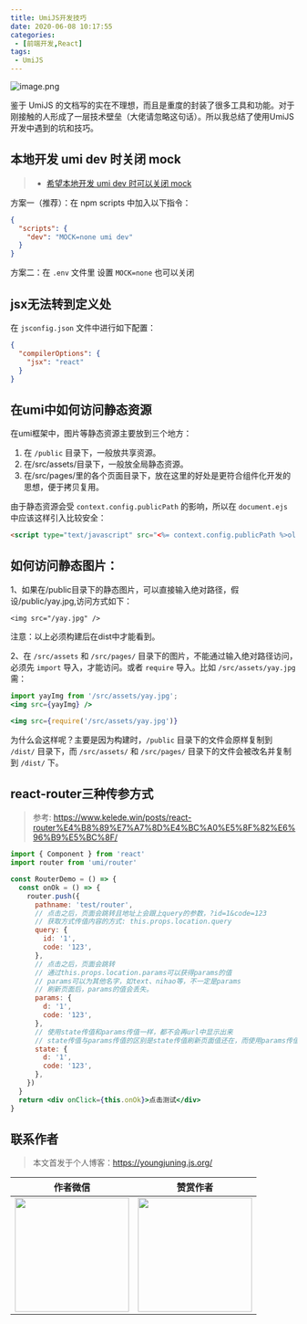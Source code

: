 ```yaml
---
title: UmiJS开发技巧
date: 2020-06-08 10:17:55
categories:
 - [前端开发,React]
tags:
 - UmiJS
---
```


![image.png](https://i.loli.net/2020/06/23/LYNpFyiax7mT1ZB.png)

<!--more-->

鉴于 UmiJS 的文档写的实在不理想，而且是重度的封装了很多工具和功能。对于刚接触的人形成了一层技术壁垒（大佬请忽略这句话）。所以我总结了使用UmiJS 开发中遇到的坑和技巧。

## 本地开发 umi dev 时关闭 mock

> - [希望本地开发 umi dev 时可以关闭 mock](https://github.com/umijs/umi/issues/486)

方案一（推荐）：在 npm scripts 中加入以下指令：

```json
{
  "scripts": {
    "dev": "MOCK=none umi dev"
  }
}
```

方案二：在 `.env` 文件里 设置 `MOCK=none` 也可以关闭

## jsx无法转到定义处

在 `jsconfig.json` 文件中进行如下配置：

```json
{
  "compilerOptions": {
    "jsx": "react"
  }
}
```

## 在umi中如何访问静态资源

在umi框架中，图片等静态资源主要放到三个地方：

1. 在 `/public` 目录下，一般放共享资源。
2. 在/src/assets/目录下，一般放全局静态资源。
3. 在/src/pages/里的各个页面目录下，放在这里的好处是更符合组件化开发的思想，便于拷贝复用。

由于静态资源会受 `context.config.publicPath` 的影响，所以在 `document.ejs` 中应该这样引入比较安全：

```html
<script type="text/javascript" src="<%= context.config.publicPath %>ol.js" />
```

## 如何访问静态图片：

1、如果在/public目录下的静态图片，可以直接输入绝对路径，假设/public/yay.jpg,访问方式如下：

`<img src="/yay.jpg" />`

注意：以上必须构建后在dist中才能看到。

2、在 `/src/assets` 和 `/src/pages/` 目录下的图片，不能通过输入绝对路径访问，必须先 `import` 导入，才能访问。或者 `require` 导入。比如 `/src/assets/yay.jpg` 需：

```jsx
import yayImg from '/src/assets/yay.jpg';
<img src={yayImg} />

<img src={require('/src/assets/yay.jpg')}
```

为什么会这样呢？主要是因为构建时，`/public` 目录下的文件会原样复制到 `/dist/` 目录下，而 `/src/assets/` 和 `/src/pages/` 目录下的文件会被改名并复制到 `/dist/` 下。

## react-router三种传参方式

> 参考: https://www.kelede.win/posts/react-router%E4%B8%89%E7%A7%8D%E4%BC%A0%E5%8F%82%E6%96%B9%E5%BC%8F/

```jsx
import { Component } from 'react'
import router from 'umi/router'

const RouterDemo = () => {
  const onOk = () => {
    router.push({
      pathname: 'test/router',
      // 点击之后，页面会跳转且地址上会跟上query的参数，?id=1&code=123
      // 获取方式传值内容的方式: this.props.location.query
      query: {
        id: '1',
        code: '123',
      },
      // 点击之后，页面会跳转
      // 通过this.props.location.params可以获得params的值
      // params可以为其他名字，如text、nihao等，不一定是params
      // 刷新页面后，params的值会丢失。
      params: {
        d: '1',
        code: '123',
      },
      // 使用state传值和params传值一样，都不会再url中显示出来
      // state传值与params传值的区别是state传值刷新页面值还在，而使用params传值刷新后值不没有了。
      state: {
        d: '1',
        code: '123',
      },
    })
  }
  return <div onClick={this.onOk}>点击测试</div>
}
```

## 联系作者

> 本文首发于个人博客：https://youngjuning.js.org/

|                           作者微信                           |                           赞赏作者                           |
| :----------------------------------------------------------: | :----------------------------------------------------------: |
| <img src="https://i.loli.net/2020/02/22/q2tLiGYvhIxm3Fl.jpg" width="200px"/> | <img src="https://i.loli.net/2020/02/23/q56X1eYZuITQpsj.png" width="200px"/> |
